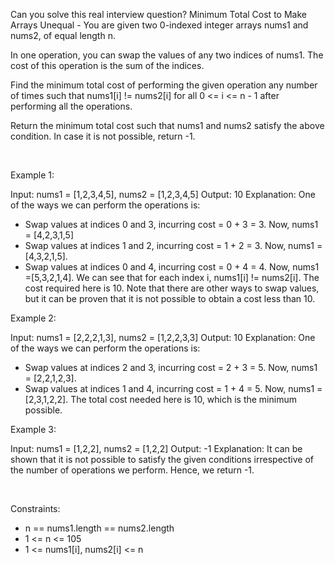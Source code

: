 Can you solve this real interview question? Minimum Total Cost to Make Arrays Unequal - You are given two 0-indexed integer arrays nums1 and nums2, of equal length n.

In one operation, you can swap the values of any two indices of nums1. The cost of this operation is the sum of the indices.

Find the minimum total cost of performing the given operation any number of times such that nums1[i] != nums2[i] for all 0 <= i <= n - 1 after performing all the operations.

Return the minimum total cost such that nums1 and nums2 satisfy the above condition. In case it is not possible, return -1.

 

Example 1:


Input: nums1 = [1,2,3,4,5], nums2 = [1,2,3,4,5]
Output: 10
Explanation: 
One of the ways we can perform the operations is:
- Swap values at indices 0 and 3, incurring cost = 0 + 3 = 3. Now, nums1 = [4,2,3,1,5]
- Swap values at indices 1 and 2, incurring cost = 1 + 2 = 3. Now, nums1 = [4,3,2,1,5].
- Swap values at indices 0 and 4, incurring cost = 0 + 4 = 4. Now, nums1 =[5,3,2,1,4].
We can see that for each index i, nums1[i] != nums2[i]. The cost required here is 10.
Note that there are other ways to swap values, but it can be proven that it is not possible to obtain a cost less than 10.


Example 2:


Input: nums1 = [2,2,2,1,3], nums2 = [1,2,2,3,3]
Output: 10
Explanation: 
One of the ways we can perform the operations is:
- Swap values at indices 2 and 3, incurring cost = 2 + 3 = 5. Now, nums1 = [2,2,1,2,3].
- Swap values at indices 1 and 4, incurring cost = 1 + 4 = 5. Now, nums1 = [2,3,1,2,2].
The total cost needed here is 10, which is the minimum possible.


Example 3:


Input: nums1 = [1,2,2], nums2 = [1,2,2]
Output: -1
Explanation: 
It can be shown that it is not possible to satisfy the given conditions irrespective of the number of operations we perform.
Hence, we return -1.


 

Constraints:

 * n == nums1.length == nums2.length
 * 1 <= n <= 105
 * 1 <= nums1[i], nums2[i] <= n